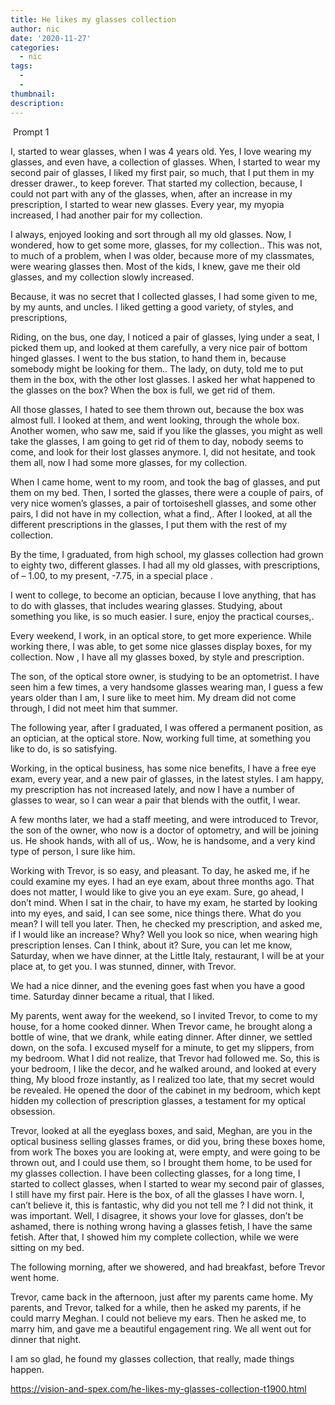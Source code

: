 ```yaml
---
title: He likes my glasses collection
author: nic
date: '2020-11-27'
categories:
  - nic
tags:
  - 
  - 
thumbnail: 
description: 
---
```


 Prompt 1




I, started to wear glasses, when I was 4 years old.
Yes, I love wearing my glasses, and even have, a collection of glasses.
When, I started to wear my second pair of glasses,
I liked my first pair, so much, that I put them in my dresser drawer., to keep forever.
That started my collection, because, I could not part with any of the glasses, when, after an increase in my prescription, I started to wear new glasses.
Every year, my myopia increased, I had another pair for my collection.


I always, enjoyed looking and sort through all my old glasses.
Now, I wondered, how to get some more, glasses, for my collection..
This was not, to much of a problem, when I was older, because more of my classmates, were wearing glasses then.
Most of the kids, I knew, gave me their old glasses, and my collection slowly increased.


Because, it was no secret that I collected glasses, I had some given to me, by my aunts, and uncles.
I liked getting a good variety, of styles, and prescriptions, 


Riding, on the bus, one day, I noticed a pair of glasses, lying under a seat, I picked them up, and looked at them carefully, a very nice pair of bottom hinged glasses.
I went to the bus station, to hand them in, because somebody might be looking for them..
The lady, on duty, told me to put them in the box, with the other lost glasses.
I asked her what happened to the glasses on the box?
When the box is full, we get rid of them.


All those glasses, I hated to see them thrown out, because the box was almost full.
I looked at them, and went looking, through the whole box.
Another women, who saw me, said if you like the glasses, you might as well take the glasses, I am going to get rid of them to day, nobody seems to come, and look for their lost glasses anymore.
I, did not hesitate, and took them all, now I had some more glasses, for my collection.


When I came home, went to my room, and took the bag of glasses, and put them on my bed.
Then, I sorted the glasses, there were a couple of pairs, of very nice women’s glasses, a pair of tortoiseshell glasses, and some other pairs, I did not have in my collection, what a find,.
After I looked, at all the different prescriptions in the glasses, I put them with the rest of my collection.


By the time, I graduated, from high school, my glasses collection had grown to eighty two, different glasses.
I had all my old glasses, with prescriptions, of – 1.00, to my present, -7.75, in a special place .


I went to college, to become an optician, because I love anything, that has to do with glasses, that includes wearing glasses.
Studying, about something you like, is so much easier.
I sure, enjoy the practical courses,.


Every weekend, I work, in an optical store, to get more experience.
While working there, I was able, to get some nice glasses display boxes, for my collection. 
Now , I have all my glasses boxed, by style and prescription.


The son, of the optical store owner, is studying to be an optometrist.
I have seen him a few times, a very handsome glasses wearing man, I guess a few years older than I am, I sure like to meet him.
My dream did not come through, I did not meet him that summer.


The following year, after I graduated, I was offered a permanent position, as an optician, at the optical store.
Now, working full time, at something you like to do, is so satisfying.


Working, in the optical business, has some nice benefits, I have a free eye exam, every year, and a new pair of glasses, in the latest styles.
I am happy, my prescription has not increased lately, and now I have a number of glasses to wear, so I can wear a pair that blends with the outfit, I wear. 


A few months later, we had a staff meeting, and were introduced to Trevor, the son of the owner, who now is a doctor of optometry, and will be joining us.
He shook hands, with all of us,.
Wow, he is handsome, and a very kind type of person, I sure like him.


Working with Trevor, is so easy, and pleasant.
To day, he asked me, if he could examine my eyes.
I had an eye exam, about three months ago.
That does not matter, I would like to give you an eye exam.
Sure, go ahead, I don’t mind.
When I sat in the chair, to have my exam, he started by looking into my eyes, and said, I can see some, nice things there.
What do you mean?
I will tell you later.
Then, he checked my prescription, and asked me, if I would like an increase?
Why? Well you look so nice, when wearing high prescription lenses.
Can I think, about it?
Sure, you can let me know, Saturday, when we have dinner, at the Little Italy, restaurant, I will be at your place at, to get you.
I was stunned, dinner, with Trevor.


We had a nice dinner, and the evening goes fast when you have a good time.
Saturday dinner became a ritual, that I liked.


My parents, went away for the weekend, so I invited Trevor, to come to my house, for a home cooked dinner.
When Trevor came, he brought along a bottle of wine, that we drank, while eating dinner.
After dinner, we settled down, on the sofa.
I excused myself for a minute, to get my slippers, from my bedroom.
What I did not realize, that Trevor had followed me.
So, this is your bedroom, I like the decor, and he walked around, and looked at every thing, 
My blood froze instantly, as I realized too late, that my secret would be revealed. He opened the door of the cabinet in my bedroom, which kept hidden my collection of prescription glasses, a testament for my optical obsession.


Trevor, looked at all the eyeglass boxes, and said, Meghan, are you in the optical business selling glasses frames, or did you, bring these boxes home, from work
The boxes you are looking at, were empty, and were going to be thrown out, and I could use them, so I brought them home, to be used for my glasses collection. I have been collecting glasses, for a long time, 
I started to collect glasses, when I started to wear my second pair of glasses, I still have my first pair.
Here is the box, of all the glasses I have worn.
I, can’t believe it, this is fantastic, why did you not tell me ?
I did not think, it was important.
Well, I disagree, it shows your love for glasses, don’t be ashamed, there is nothing wrong having a glasses fetish, I have the same fetish.
After that, I showed him my complete collection, while we were sitting on my bed.


The following morning, after we showered, and had breakfast, before Trevor went home.


Trevor, came back in the afternoon, just after my parents came home.
My parents, and Trevor, talked for a while, then he asked my parents, if he could marry Meghan.
I could not believe my ears.
Then he asked me, to marry him, and gave me a beautiful engagement ring.
We all went out for dinner that night.


I am so glad, he found my glasses collection, that really, made things happen.

https://vision-and-spex.com/he-likes-my-glasses-collection-t1900.html
